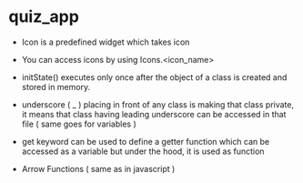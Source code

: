 # quiz_app

- Icon is a predefined widget which takes icon

- You can access icons by using Icons.<icon_name>

* initState() executes only once after the object of a class is created and stored in memory.

* underscore ( \_ ) placing in front of any class is making that class private, it means that class having leading underscore can be accessed in that file ( same goes for variables )

* get keyword can be used to define a getter function which can be accessed as a variable but under the hood, it is used as function

* Arrow Functions ( same as in javascript )
